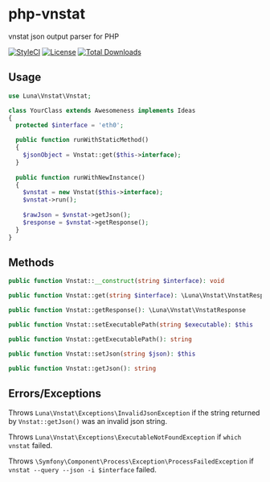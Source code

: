 # php-vnstat
vnstat json output parser for PHP

[![StyleCI](https://styleci.io/repos/75982156/shield?branch=master)](https://styleci.io/repos/75982156)
[![License](https://poser.pugx.org/luna/vnstat/license?format=flat-square)](https://packagist.org/packages/luna/vnstat)
[![Total Downloads](https://poser.pugx.org/luna/vnstat/downloads?format=flat-square)](https://packagist.org/packages/luna/vnstat)

## Usage

```php
use Luna\Vnstat\Vnstat;

class YourClass extends Awesomeness implements Ideas
{
  protected $interface = 'eth0';

  public function runWithStaticMethod()
  {    
    $jsonObject = Vnstat::get($this->interface);
  }
  
  public function runWithNewInstance()
  {
    $vnstat = new Vnstat($this->interface);
    $vnstat->run();
    
    $rawJson = $vnstat->getJson();
    $response = $vnstat->getResponse();
  }
}
```

## Methods

```php
public function Vnstat::__construct(string $interface): void
```

```php
public function Vnstat::get(string $interface): \Luna\Vnstat\VnstatResponse
```

```php
public function Vnstat::getResponse(): \Luna\Vnstat\VnstatResponse
```

```php
public function Vnstat::setExecutablePath(string $executable): $this
```

```php
public function Vnstat::getExecutablePath(): string
```

```php
public function Vnstat::setJson(string $json): $this
```

```php
public function Vnstat::getJson(): string
```

## Errors/Exceptions

Throws `Luna\Vnstat\Exceptions\InvalidJsonException` if the string returned by `Vnstat::getJson()` was an invalid json string.

Throws `Luna\Vnstat\Exceptions\ExecutableNotFoundException` if `which vnstat` failed.

Throws `\Symfony\Component\Process\Exception\ProcessFailedException` if `vnstat --query --json -i $interface` failed.
